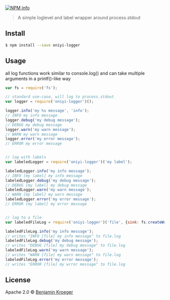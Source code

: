 [![NPM info](https://nodei.co/npm/oniyi-logger.png?downloads=true)](https://nodei.co/npm/oniyi-logger.png?downloads=true)

> A simple loglevel and label wrapper around process.stdout


## Install

```sh
$ npm install --save oniyi-logger
```


## Usage

all log functions work similar to console.log() and can take multiple arguments in a printf()-like way


```js
var fs = require('fs');

// standard use-case, will log to process.stdout
var logger = require('oniyi-logger')();

logger.info('my %s message', 'info');
// INFO my info message
logger.debug('my debug message');
// DEBUG my debug message
logger.warn('my warn message');
// WARN my warn message
logger.error('my error message');
// ERROR my error message


// log with labels
var labeledLogger = require('oniyi-logger')('my label');

labeledLogger.info('my info message');
// INFO [my label] my info message
labeledLogger.debug('my debug message');
// DEBUG [my label] my debug message
labeledLogger.warn('my warn message');
// WARN [my label] my warn message
labeledLogger.error('my error message');
// ERROR [my label] my error message


// log to a file
var labeledFileLog = require('oniyi-logger')('file', {sink: fs.createWriteStream('file.log, {flags: 'a'}')});

labeledFileLog.info('my info message');
// writes "INFO [file] my info message" to file.log
labeledFileLog.debug('my debug message');
// writes "DEBUG [file] my debug message" to file.log
labeledFileLog.warn('my warn message');
// writes "WARN [file] my warn message" to file.log
labeledFileLog.error('my error message');
// writes "ERROR [file] my wrror message" to file.log

```


## License

Apache 2.0 © [Benjamin Kroeger]()
